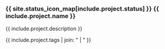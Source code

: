 ### {{ site.status_icon_map[include.project.status] }} {{ include.project.name }}

{{ include.project.description }}

{{ include.project.tags | join: " | " }}
